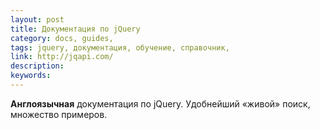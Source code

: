 ```yaml
---
layout: post
title: Документация по jQuery
category: docs, guides, 
tags: jquery, документация, обучение, справочник, 
link: http://jqapi.com/
description: 
keywords: 
---
```


<p><b>Англоязычная</b> документация по jQuery. Удобнейший «живой» поиск, множество примеров.</p>

